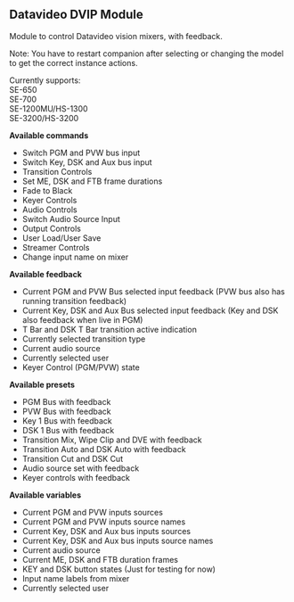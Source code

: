 ## Datavideo DVIP Module

Module to control Datavideo vision mixers, with feedback.

Note: You have to restart companion after selecting or changing the model to get the correct instance actions.

Currently supports:  
SE-650  
SE-700  
SE-1200MU/HS-1300  
SE-3200/HS-3200  

**Available commands**

* Switch PGM and PVW bus input
* Switch Key, DSK and Aux bus input
* Transition Controls
* Set ME, DSK and FTB frame durations
* Fade to Black
* Keyer Controls
* Audio Controls
* Switch Audio Source Input
* Output Controls
* User Load/User Save
* Streamer Controls
* Change input name on mixer


**Available feedback**
* Current PGM and PVW Bus selected input feedback (PVW bus also has running transition feedback)
* Current Key, DSK and Aux Bus selected input feedback (Key and DSK also feedback when live in PGM)
* T Bar and DSK T Bar transition active indication
* Currently selected transition type
* Current audio source
* Currently selected user
* Keyer Control (PGM/PVW) state


**Available presets**
* PGM Bus with feedback
* PVW Bus with feedback
* Key 1 Bus with feedback
* DSK 1 Bus with feedback
* Transition Mix, Wipe Clip and DVE with feedback
* Transition Auto and DSK Auto with feedback
* Transition Cut and DSK Cut
* Audio source set with feedback
* Keyer controls with feedback

**Available variables**
* Current PGM and PVW inputs sources
* Current PGM and PVW inputs source names
* Current Key, DSK and Aux bus inputs sources
* Current Key, DSK and Aux bus inputs source names
* Current audio source
* Current ME, DSK and FTB duration frames
* KEY and DSK button states (Just for testing for now)
* Input name labels from mixer
* Currently selected user
